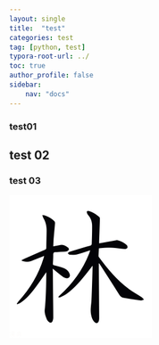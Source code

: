 ```yaml
---
layout: single
title:  "test"
categories: test
tag: [python, test]
typora-root-url: ../
toc: true
author_profile: false
sidebar:
    nav: "docs"
---
```


### test01

## test 02

### test 03



![forest](/images/2023-02-13-first/forest.png)
